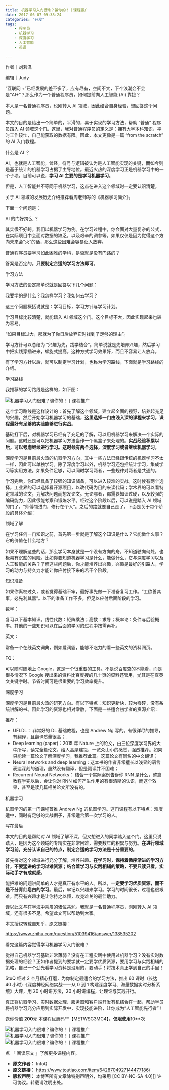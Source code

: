 ```yaml
---
title: 机器学习入门很难？骗你的！丨课程推广
date: 2017-06-07 09:38:24
categories: "开发"
tags:
	- 程序员
	- 机器学习
	- 深度学习
	- 人工智能
	- 英语

---
```


作者｜刘若泽

编辑｜Judy

“互联网 +”已经发展的差不多了，应有尽有，空间不大，下个浪潮会不会是“AI+”？那么作为一个普通程序员，如何提前向人工智能 (AI) 靠拢？

本人是一名普通程序员，也刚转入 AI 领域，因此结合自身经验，想回答这个问题。

本文的目的是给出一个简单的，平滑的，易于实现的学习方法，帮助 “普通” 程序员踏入 AI 领域这个门。这里，我对普通程序员的定义是：拥有大学本科知识，平时工作较忙，自己能获取的数据有限。因此，本文更像是一篇 “from the scratch” 的 AI 入门教程。

什么是 AI ？

AI，也就是人工智能。曾经，符号与逻辑被认为是人工智能实现的关键，而如今则是基于统计的机器学习占据了主导地位。最近火热的深度学习正是机器学习中的一个子项。目前可以说，**学习 AI 主要的是学习机器学习**。

但是，人工智能并不等同于机器学习，这点在进入这个领域时一定要认识清楚。

关于 AI 领域的发展历史介绍推荐看周老师写的《机器学习简介》。

下面一个问题是：

AI 的门好跨么 ？

其实很不好跨。我们以机器学习为例。在学习过程中，你会面对大量复杂的公式，在实际项目中会面对数据的缺乏，以及艰辛的调参等。如果仅仅是因为觉得这个方向未来会“火”的话，那么这些困难会容易让人放弃。

普通程序员要学习如此困难的学科，是否就是没有门路的？

答案是否定的。**只要制定合适的学习方法即可**。

学习方法

学习方法的设定简单说就是回答以下几个问题：

我要学的是什么？我怎样学习？我如何去学习？

这三个问题概括说就是：学习目标，学习方针与学习计划。

学习目标比较清楚，就能踏入 AI 领域这个门。这个目标不大，因此实现起来也较为容易。

“如果目标过大，那就为了你日后放弃它时找到了足够的理由”。

学习方针可以总结为 “兴趣为先，践学结合”。简单说就是先培养兴趣，然后学习中把实践穿插进来，螺旋式提高。这种方式学习效果好，而且不容易让人放弃。

有了学习方针以后，就可以制定学习计划，也称为学习路线，下面就是学习路线的介绍。

学习路线

我推荐的学习路线是这样的，如下图：

![机器学习入门很难？骗你的！丨课程推广][BYVM-EVFF-YEN2.jpg]

这个学习路线是这样设计的：首先了解这个领域，建立起全面的视野，培养起充足的兴趣，然后开始学习机器学习的基础，**这里选择一门由浅入深的课程来学习，课程最好有足够的实验能够进行实战**。

基础打下后，对机器学习已经有了充足的了解，可以用机器学习来解决一个实际的问题。这时还是可以把机器学习方法当作一个黑盒子来处理的。**实战经验积累以后，可以考虑继续进行学习。这时候有两个选择，深度学习或者继续机器学习**。

深度学习是目前最火热的机器学习方向，其中一些方法已经跟传统的机器学习不太一样，因此可以单独学习。除了深度学习以外，机器学习还包括统计学习，集成学习等实用方法。如果条件足够，可以同时学习两者，一些规律对两者是共通的。

学习完后，你已经具备了较强的知识储备，可以进入较难的实战。这时候有两个选择，工业界的可以选择看开源项目，以改代码为目的来读代码；学术界的可以看特定领域的论文，为解决问题而想发论文。无论哪者，都需要知识过硬，以及较强的编码能力，因此很能考察和锻炼水平。经过这个阶段以后，可以说是踏入 AI 领域的门了。“师傅领进门，修行在个人”。之后的路就要自己走了。下面是关于每个阶段的具体介绍：

领域了解

在学习任何一门知识之前，首先第一步就是了解这个知识是什么？它能做什么事？它的价值在什么地方？

如果不理解这些的话，那么学习本身就是一个没有方向的舟，不知道驶向何处，也极易有沉船的风险。比如你要知道机器学习是什么，能做什么，它与深度学习以及人工智能的关系？了解这些问题后，你才能培养出兴趣，兴趣是最好的引路人，学习的动力与持久力才能让你应付接下来的若干个阶段。

知识准备

如果你离校过久，或者觉得基础不牢，最好事先做一下准备复习工作。“工欲善其事，必先利其器”。以下的准备工作不多，但足以应付后面阶段的学习。

数学：

复习以下基本知识。线性代数：矩阵乘法；高数：求导；概率论：条件与后验概率。其他的一些知识可以在后面的学习的过程中按需再补。

英文：

常备一个在线英文词典，例如爱词霸，能够不吃力的看一些英文的资料网页。

FQ：

可以随时随地上 Google，这是一个很重要的工具。不是说百度查的不能看，而是很多情况下 Google 搜出来的资料比百度搜的几十页的资料还管用，尤其是在查英文关键字时。节省时间可是很重要的学习效率提升。

深度学习

深度学习是目前最火热的研究方向。有以下特点：知识更新快，较为零碎，没有系统讲解的书。因此学习的资源也相对零散，下面是一些适合初学者的资源介绍：

推荐：

 *  UFLDL： 非常好的 DL 基础教程，也是 Andrew Ng 写的。有很详尽的推导，有翻译，且翻译质量很高；.
 *  Deep learning (paper)：2015 年 Nature 上的论文，由三位深度学习界的大牛所写，读完全篇论文，给人高屋建瓴，一览众山小的感觉，强烈推荐。如果只能读一篇论文了解深度学习，我推荐此篇。这篇论文有同名的中文翻译；
 *  Neural networks and deep learning：这本书的作者非常擅长以浅显的语言表达深刻的道理，虽然没有翻译，但是阅读并不困难；
 *  Recurrent Neural Networks： 结合一个实际案例告诉你 RNN 是什么，整篇教程学完以后，会让你对 RNN 如何产生作用的有很清晰的认识，而这个效果，甚至是读几篇相关论文所没有的。

机器学习

机器学习的第一门课程首推 Andrew Ng 的机器学习。这门课程有以下特点：难度适中，同时有足够的实战例子，非常适合第一次学习的人。

写在最后

本文的目的是帮助对 AI 领域了解不深，但又想进入的同学踏入这个门。这里只说踏入，是因为这个领域的专精实在非常困难，需要数年的积累与努力。**在进行领域学习前，充分认识自己的特点，制定合适的学习方法是十分重要的**。

首先得对这个领域进行充分了解，培养兴趣。**在学习时，保持着循序渐进的学习方针，不要猛进的学习过难资源；结合着学习与实践相辅的策略，不要只读只看，实际动手才有成就感**。

能把难的问题讲简单的人才是真正有水平的人。所以，**一定要学习优质资源，而不是不分青红皂白的学习**。最后，牢记以兴趣来学习。学习的时间很长，过程也很艰难，而只有兴趣才是让你持之以恒，攻克难关的最佳助力。

谨以此文与在学海中乘舟的诸位共勉。我就是一名普通程序员，刚刚转入 AI 领域，还有很多不足。希望此文可以帮助到大家。

本文授权转载自知乎，原文链接：

https://www.zhihu.com/question/51039416/answer/138535202

看完这篇内容觉得学习机器学习入门很难？

觉得自己机器学习基础非常薄弱？没有在工程实践中使用过机器学习？没有实时数据处理的经验？正如作者提到的要学就一定要学优质资源，要用学习与实践相辅的策略，自己一个劲光看学习资料是没用的，要动手！将技术真正学到自己的手里！

StuQ 经过 2 个月精心打磨，为你制定最适合的学习方法，推出 60 课时（长达 40 小时）《深度神经网络实战——从 0 到 1 构建深度学习、海量数据实时分析系统》大课，用 20 小时讲方法，20 小时讲编程，让理论与实践并行。

真正将机器学习、实时数据处理、服务器和客户端开发有机结合在一起，帮助学员将机器学习充分应用到实际开发中，实现技能进阶，让你成为“人工智能先行者”！

送你价值 **200**元 本课程优惠码**【METWSG3MC4】**，仅限使用**10**次

![机器学习入门很难？骗你的！丨课程推广][QBJY-ZF77-NEUR.jpg]![机器学习入门很难？骗你的！丨课程推广][YBNM-IF7R-B6FR.jpg]![机器学习入门很难？骗你的！丨课程推广][ENZN-IY3I-QJQM.jpg]

点 「 阅读原文 」了解更多课程内容。


[BYVM-EVFF-YEN2.jpg]: static/resources/crawler/BYVM-EVFF-YEN2.jpg
[QBJY-ZF77-NEUR.jpg]: static/resources/crawler/QBJY-ZF77-NEUR.jpg
[YBNM-IF7R-B6FR.jpg]: static/resources/crawler/YBNM-IF7R-B6FR.jpg
[ENZN-IY3I-QJQM.jpg]: static/resources/crawler/ENZN-IY3I-QJQM.jpg
 *  **原文作者：** InfoQ
 *  **原文链接：** https://www.toutiao.com/item/6428704927144477186/
 *  **版权声明：** 本博客所有文章除特别声明外，均采用 [CC BY-NC-SA 4.0][] 许可协议。转载请注明出处。
